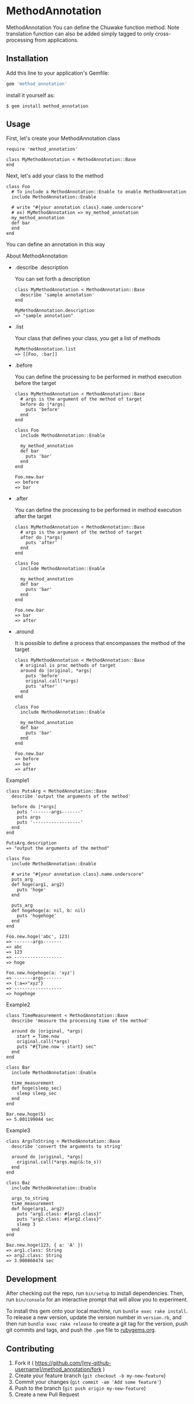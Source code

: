 # MethodAnnotation

MethodAnnotation You can define the Chuwake function method.
Note translation function can also be added simply tagged to only cross-processing from applications.

## Installation

Add this line to your application's Gemfile:

```ruby
gem 'method_annotation'
```

install it yourself as:

    $ gem install method_annotation

## Usage

First, let's create your MethodAnnotation class

    require 'method_annotation'

    class MyMethodAnnotation < MethodAnnotation::Base
    end

Next, let's add your class to the method

    class Foo
      # To include a MethodAnnotation::Enable to enable MethodAnnotation
      include MethodAnnotation::Enable

      # write "#{your annotation class}.name.underscore"
      # ex) MyMethodAnnotation => my_method_annotation
      my_method_annotation
      def bar
      end
    end

You can define an annotation in this way


About MethodAnnotation
- .describe .description

  You can set forth a description

      class MyMethodAnnotation < MethodAnnotation::Base
        describe 'sample annotation'
      end

      MyMethodAnnotation.description
      => "sample annotation"

- .list

  Your class that defines your class, you get a list of methods

      MyMethodAnnotation.list
      => [[Foo, :bar]]

- .before

  You can define the processing to be performed in method execution before the target

      class MyMethodAnnotation < MethodAnnotation::Base
        # args is the argument of the method of target
        before do |*args|
          puts 'before'
        end
      end
    
      class Foo
        include MethodAnnotation::Enable

        my_method_annotation
        def bar
          puts 'bar'
        end
      end

      Foo.new.bar
      => before
      => bar

- .after

  You can define the processing to be performed in method execution after the target

      class MyMethodAnnotation < MethodAnnotation::Base
        # args is the argument of the method of target
        after do |*args|
          puts 'after'
        end
      end
    
      class Foo
        include MethodAnnotation::Enable

        my_method_annotation
        def bar
          puts 'bar'
        end
      end

      Foo.new.bar
      => bar
      => after

- .around

  It is possible to define a process that encompasses the method of the target

      class MyMethodAnnotation < MethodAnnotation::Base
        # original is proc methods of target
        around do |original, *args| 
          puts 'before'
          original.call(*args)
          puts 'after'
        end
      end
    
      class Foo
        include MethodAnnotation::Enable

        my_method_annotation
        def bar
          puts 'bar'
        end
      end

      Foo.new.bar
      => before
      => bar
      => after

Example1

    class PutsArg < MethodAnnotation::Base
      describe 'output the arguments of the method'

      before do |*args| 
        puts '-------args-------'
        puts args 
        puts '------------------'
      end
    end
    
    PutsArg.description
    => "output the arguments of the method"    

    class Foo
      include MethodAnnotation::Enable

      # write "#{your annotation class}.name.underscore"
      puts_arg
      def hoge(arg1, arg2)
        puts 'hoge'
      end

      puts_arg
      def hogehoge(a: nil, b: nil)
        puts 'hogehoge'
      end
    end   

    Foo.new.hoge('abc', 123)
    => -------args-------
    => abc
    => 123
    => ------------------
    => hoge
    
    Foo.new.hogehoge(a: 'xyz')
    => -------args-------
    => {:a=>"xyz"}
    => ------------------
    => hogehoge

Example2

    class TimeMeasurement < MethodAnnotation::Base
      describe 'measure the processing time of the method'

      around do |original, *args| 
        start = Time.now
        original.call(*args)
        puts "#{Time.now - start} sec"
      end
    end
    
    class Bar
      include MethodAnnotation::Enable
      
      time_measurement
      def hoge(sleep_sec)
        sleep sleep_sec
      end
    end
    
    Bar.new.hoge(5)
    => 5.001199044 sec

Example3

    class ArgsToString < MethodAnnotation::Base
      describe 'convert the arguments to string'

      around do |original, *args| 
        original.call(*args.map(&:to_s))
      end
    end
    
    class Baz
      include MethodAnnotation::Enable

      args_to_string
      time_measurement
      def hoge(arg1, arg2)
        puts "arg1.class: #{arg1.class}"
        puts "arg2.class: #{arg2.class}"
        sleep 3
      end
    end

    Baz.new.hoge(123, { a: 'A' })
    => arg1.class: String
    => arg2.class: String
    => 3.000860474 sec

## Development

After checking out the repo, run `bin/setup` to install dependencies. Then, run `bin/console` for an interactive prompt that will allow you to experiment.

To install this gem onto your local machine, run `bundle exec rake install`. To release a new version, update the version number in `version.rb`, and then run `bundle exec rake release` to create a git tag for the version, push git commits and tags, and push the `.gem` file to [rubygems.org](https://rubygems.org).

## Contributing

1. Fork it ( https://github.com/[my-github-username]/method_annotation/fork )
2. Create your feature branch (`git checkout -b my-new-feature`)
3. Commit your changes (`git commit -am 'Add some feature'`)
4. Push to the branch (`git push origin my-new-feature`)
5. Create a new Pull Request
